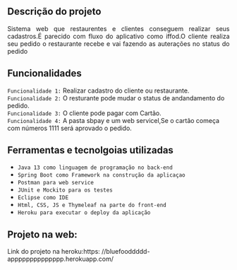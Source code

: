 ## Descrição do projeto 

<p align="justify">
Sistema web que  restaurentes e clientes conseguem realizar seus cadastros.É parecido com  fluxo do  aplicativo como iffod.O cliente realiza seu pedido o restaurante recebe e vai fazendo as auterações no status do pedido
 <img>

</p>



## Funcionalidades
 `Funcionalidade 1:` Realizar cadastro do cliente ou restaurante.
 <br>
 `Funcionalidade 2:` O resturante pode mudar o status de andandamento do pedido.
  <br>
 `Funcionalidade 3:` O cliente pode pagar  com Cartão.
  <br>
  `Funcionalidade 4:` A pasta sbpay e um web servicel,Se o cartão começa com números 1111 será aprovado o pedido.
  <br>


## Ferramentas e tecnolgoias utilizadas

- ``Java 13 como linguagem de programação no back-end``
- ``Spring Boot como Framework na construção da aplicaçao``
- ``Postman para web service``
- ``JUnit e Mockito para os testes``
- ``Eclipse como IDE``
- ``Html, CSS, JS e Thymeleaf na parte do front-end``
- ``Heroku para executar o deploy da aplicação``

## Projeto na web:
<p>
Link do projeto na heroku:https: //bluefooddddd-apppppppppppppp.herokuapp.com/
</p>


###
